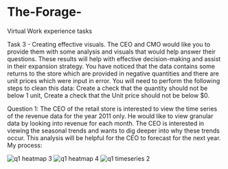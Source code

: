 # The-Forage-
Virtual Work experience tasks

Task 3 - Creating effective visuals. The CEO and CMO would like you to provide them with some analysis and visuals that would help answer their questions. These results will help with effective decision-making and assist in their expansion strategy. You have noticed that the data contains some returns to the store which are provided in negative quantities and there are unit prices which were input in error. You will need to perform the following steps to clean this data: Create a check that the quantity should not be below 1 unit, Create a check that the Unit price should not be below $0. 

Question 1: The CEO of the retail store is interested to view the time series of the revenue data for the year 2011 only. He would like to view granular data by looking into revenue for each month. The CEO is interested in viewing the seasonal trends and wants to dig deeper into why these trends occur. This analysis will be helpful for the CEO to forecast for the next year.
My process: 


![q1 heatmap 3](https://github.com/ik339/The-Forage-/assets/99621737/9210cf35-e2f5-4441-ab6c-e7175c705aae)
![q1 heatmap 4](https://github.com/ik339/The-Forage-/assets/99621737/7592bc40-2771-4b4d-b4b1-a3924ff9916c)
![q1 timeseries 2](https://github.com/ik339/The-Forage-/assets/99621737/d208c417-b6e9-493e-8b53-34c2f917c575)
